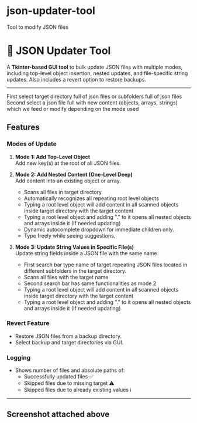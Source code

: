# json-updater-tool
Tool to modify JSON files


# 🔧 JSON Updater Tool

A **Tkinter-based GUI tool** to bulk update JSON files with multiple modes, including top-level object insertion, nested updates, and file-specific string updates. Also includes a revert option to restore backups.  

---
First select target directory full of json files or subfolders full of json files
Second select a json file full with new content (objects, arrays, strings) which we feed or modify depending on the mode used

## Features

### **Modes of Update**
1. **Mode 1: Add Top-Level Object**  
   Add new key(s) at the root of all JSON files.

2. **Mode 2: Add Nested Content (One-Level Deep)**  
   Add content into an existing object or array.
   - Scans all files in target directory
   - Automatically recognizes all repeating root level objects
   - Typing a root level object will add content in all scanned objects inside target directory with the target content
   - Typing a root level object and adding "." to it opens all nested objects and arrays inside it (If needed updating) 
   - Dynamic autocomplete dropdown for immediate children only.  
   - Type freely while seeing suggestions.

4. **Mode 3: Update String Values in Specific File(s)**  
   Update string fields inside a JSON file with the same name.  
   - First search bar type name of target repeating JSON files located in different subfolders in the target directory.
   - Scans all files with the target name
   - Second search bar has same functionalities as mode 2
   - Typing a root level object will add content in all scanned objects inside target directory with the target content
   - Typing a root level object and adding "." to it opens all nested objects and arrays inside it (If needed updating) 

### **Revert Feature**
- Restore JSON files from a backup directory.  
- Select backup and target directories via GUI.  

### **Logging**
- Shows number of files and absolute paths of:  
  - Successfully updated files ✅  
  - Skipped files due to missing target ⚠️  
  - Skipped files due to already existing values ℹ️  

---

## Screenshot attached above
